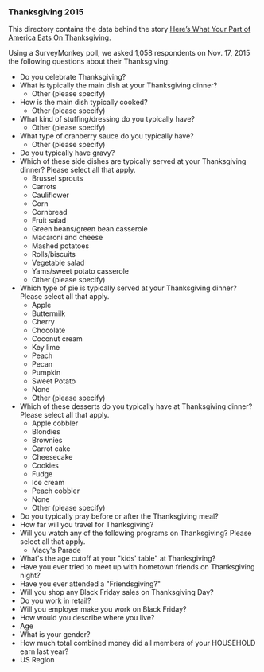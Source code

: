 ### Thanksgiving  2015

This directory contains the data behind the story [Here’s What Your Part of America Eats On Thanksgiving](http://fivethirtyeight.com/features/heres-what-your-part-of-america-eats-on-thanksgiving).

Using a SurveyMonkey poll, we asked 1,058 respondents on Nov. 17, 2015 the following questions about their Thanksgiving:

* Do you celebrate Thanksgiving?
* What is typically the main dish at your Thanksgiving dinner?	
	+ Other (please specify)
* How is the main dish typically cooked?
	+ Other (please specify)
* What kind of stuffing/dressing do you typically have?	
	+ Other (please specify)
* What type of cranberry sauce do you typically have? 
	+ Other (please specify)
* Do you typically have gravy?
* Which of these side dishes are typically served at your Thanksgiving dinner? Please select all that apply.
	+ Brussel sprouts
	+ Carrots
	+ Cauliflower
	+ Corn
	+ Cornbread
	+ Fruit salad
	+ Green beans/green bean casserole
	+ Macaroni and cheese
	+ Mashed potatoes
	+ Rolls/biscuits
	+ Vegetable salad
	+ Yams/sweet potato casserole
	+ Other (please specify)
* Which type of pie is typically served at your Thanksgiving dinner? Please select all that apply. 
	+ Apple
	+ Buttermilk
	+ Cherry
	+ Chocolate
	+ Coconut cream
	+ Key lime
	+ Peach
	+ Pecan
	+ Pumpkin
	+ Sweet Potato
	+ None 
	+ Other (please specify)
* Which of these desserts do you typically have at Thanksgiving dinner? Please select all that apply.
	+ Apple cobbler
	+ Blondies
	+ Brownies
	+ Carrot cake
	+ Cheesecake
	+ Cookies
	+ Fudge
	+ Ice cream
	+ Peach cobbler
	+ None
	+ Other (please specify)
* Do you typically pray before or after the Thanksgiving meal?
* How far will you travel for Thanksgiving?
* Will you watch any of the following programs on Thanksgiving? Please select all that apply.  
	+ Macy's Parade
* What's the age cutoff at your "kids' table" at Thanksgiving?
* Have you ever tried to meet up with hometown friends on Thanksgiving night?
* Have you ever attended a "Friendsgiving?"
* Will you shop any Black Friday sales on Thanksgiving Day?
* Do you work in retail?
* Will you employer make you work on Black Friday?
* How would you describe where you live? 
* Age
* What is your gender?
* How much total combined money did all members of your HOUSEHOLD earn last year?
* US Region
